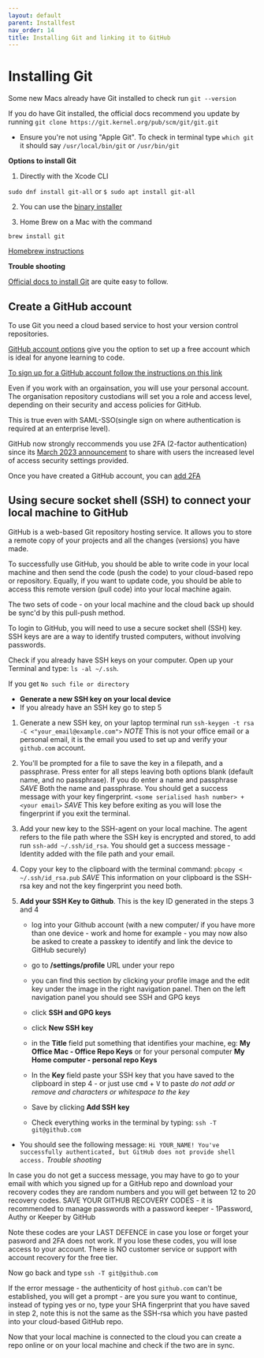 ```yaml
---
layout: default
parent: Installfest
nav_order: 14
title: Installing Git and linking it to GitHub
---
```


# Installing Git 

Some new Macs already have Git installed to check run
`git --version`

If you do have Git installed, the official docs recommend you update by running
`git clone https://git.kernel.org/pub/scm/git/git.git`

- Ensure you're not using "Apple Git". To check in terminal type `which git` it should say `/usr/local/bin/git` or `/usr/bin/git`

__Options to install Git__

 1. Directly with the Xcode CLI 

   `sudo dnf install git-all` or `$ sudo apt install git-all`

2. You can use the [binary installer](https://sourceforge.net/projects/git-osx-installer/
)

3. Home Brew on a Mac with the command

`brew install git`

[Homebrew instructions](https://git-scm.com/download/mac)

__Trouble shooting__

[Official docs to install Git](https://git-scm.com/book/en/v2/Getting-Started-Installing-Git) are quite easy to follow.

## Create a GitHub account

To use Git you need a cloud based service to host your version control repositories.

[GitHub account options](https://docs.github.com/en/get-started/learning-about-github/types-of-github-accounts) give you the option to set up a free account which is ideal for anyone learning to code.

[To sign up for a GitHub account follow the instructions on this link](https://docs.github.com/en/get-started/signing-up-for-github/signing-up-for-a-new-github-account)

Even if you work with an orgainsation, you will use your personal account. The organisation repository custodians will set you a role and access level, depending on their security and access policies for GitHub.

This is true even with SAML-SSO(single sign on where authentication is required at an enterprise level).

GitHub now strongly reccommends you use 2FA (2-factor authentication) since its [March 2023 announcement](https://github.blog/2023-03-09-raising-the-bar-for-software-security-github-2fa-begins-march-13/) to share with users the increased level of access security settings provided.

Once you have created a GitHub account, you can [add 2FA](https://docs.github.com/en/authentication/securing-your-account-with-two-factor-authentication-2fa/configuring-two-factor-authentication)


## Using secure socket shell (SSH) to connect your local machine to GitHub

GitHub is a web-based Git repository hosting service. It allows you to store a remote copy of your projects and all the changes (versions) you have made. 

To successfully use GitHub, you should be able to write code in your local machine and then send the code (push the code) to your cloud-based repo or repository. Equally, if you want to update code, you should be able to access this remote version (pull code) into your local machine again.

The two sets of code - on your local machine and the cloud back up should be sync'd by this pull-push method.

To login to GitHub, you will need to use a secure socket shell (SSH) key. SSH keys are are a way to identify trusted computers, without involving passwords.

Check if you already have SSH keys on your computer. Open up your Terminal and type: `ls -al ~/.ssh`. 

If you get `No such file or directory` 

- **Generate a new SSH key on your local device**
- If you already have an SSH key go to step 5

1. Generate a new SSH key, on your laptop terminal run `ssh-keygen -t rsa -C <"your_email@example.com">`  _NOTE_ This is not your office email or a personal email, it is the email you used to set up and verify your `github.com` account.

2. You'll be prompted for a file to save the key in a filepath, and a passphrase. Press enter for all steps leaving both options blank (default name, and no passphrase). If you do enter a name and passphrase _SAVE_ Both the name and passphrase. You should get a success message with your key fingerprint. `<some serialised hash number> + <your email>` _SAVE_ This key before exiting as you will lose the fingerprint if you exit the terminal.

3. Add your new key to the SSH-agent on your local machine. The agent refers to the file path where the SSH key is encrypted and stored, to add run `ssh-add ~/.ssh/id_rsa`. You should get a success message  - Identity added with the file path and your email.   

4. Copy your key to the clipboard with the terminal command: `pbcopy < ~/.ssh/id_rsa.pub` _SAVE_ This information on your clipboard is the SSH-rsa key and not the key fingerprint you need both.

5. **Add your SSH Key to Github**. This is the key ID generated in the steps 3 and 4
   - log into your Github account (with a new computer/ if you have more than one device - work and home for example - you may now also be asked to create a passkey to identify and link the device to GitHub securely)

   - go to **/settings/profile** URL under your repo

   - you can find this section by clicking your profile image and the edit key under the image in the right navigation panel. Then on the left navigation panel you should see SSH and GPG keys

   - click **SSH and GPG keys**

   - click **New SSH key**

   - in the **Title** field put something that identifies your machine, eg: **My Office Mac - Office Repo Keys** or for your personal computer **My Home computer - personal repo Keys**

   -  In the **Key** field paste your SSH key that you have saved to the clipboard in step 4 - or just use <kbd>cmd</kbd> + <kbd>V</kbd> to paste _do not add or remove and characters or whitespace to the key_

   - Save by clicking **Add SSH key** 

   - Check everything works in the terminal by typing:
   `ssh -T git@github.com` <br>

- You should see the following message:
      ```
      Hi YOUR_NAME! You've successfully authenticated, but GitHub does not provide shell access.
      ```
_Trouble shooting_

In case you do not get a success message, you may have to go to your email with which you signed up for a GitHub repo and download your recovery codes they are random numbers and you will get between 12 to 20 recovery codes. SAVE YOUR GITHUB RECOVERY CODES - it is recommended to manage passwords with a password keeper - 1Password, Authy or Keeper by GitHub

Note these codes are your LAST DEFENCE in case you lose or forget your pasword and 2FA does not work. If you lose these codes, you will lose access to your account. There is NO customer service or support with account recovery for the free tier.

Now go back and type  `ssh -T git@github.com` 

If the error message - the authenticity of host `github.com` can't be established, you will get a prompt - are you sure you want to continue, instead of typing yes or no, type your SHA fingerprint that you have saved in step 2, note this is not the same as the SSH-rsa which you have pasted into your cloud-based GitHub repo.

Now that your local machine is connected to the cloud you can create a repo online or on your local machine and check if the two are in sync.
